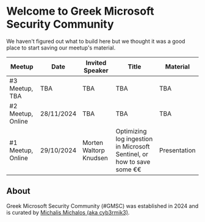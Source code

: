 # Welcome to Greek Microsoft Security Community

We haven't figured out what to build here but we thought it was a good place to start saving our meetup's material.

| Meetup  | Date | Invited Speaker | Title | Material |
| ------------- | ------------- | ------------- | ------------- | ------------- |
| #3 Meetup, TBA  | TBA | TBA | TBA | TBA |
| #2 Meetup, Online | 28/11/2024 | TBA | TBA | TBA |
| #1 Meetup, Online | 29/10/2024 | Morten Waltorp Knudsen  | Optimizing log ingestion in Microsoft Sentinel, or how to save some €€  | Presentation |

## About

Greek Microsoft Security Community (#GMSC) was established in 2024 and is curated by [Michalis Michalos (aka cyb3rmik3)](https://www.michalos.net/).
